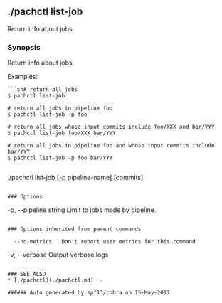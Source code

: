 ## ./pachctl list-job

Return info about jobs.

### Synopsis


Return info about jobs.

Examples:

	```sh# return all jobs
	$ pachctl list-job

	# return all jobs in pipeline foo
	$ pachctl list-job -p foo

	# return all jobs whose input commits include foo/XXX and bar/YYY
	$ pachctl list-job foo/XXX bar/YYY

	# return all jobs in pipeline foo and whose input commits include bar/YYY
	$ pachctl list-job -p foo bar/YYY
```

```
./pachctl list-job [-p pipeline-name] [commits]
```

### Options

```
  -p, --pipeline string   Limit to jobs made by pipeline.
```

### Options inherited from parent commands

```
      --no-metrics   Don't report user metrics for this command
  -v, --verbose      Output verbose logs
```

### SEE ALSO
* [./pachctl](./pachctl.md)	 - 

###### Auto generated by spf13/cobra on 15-May-2017
